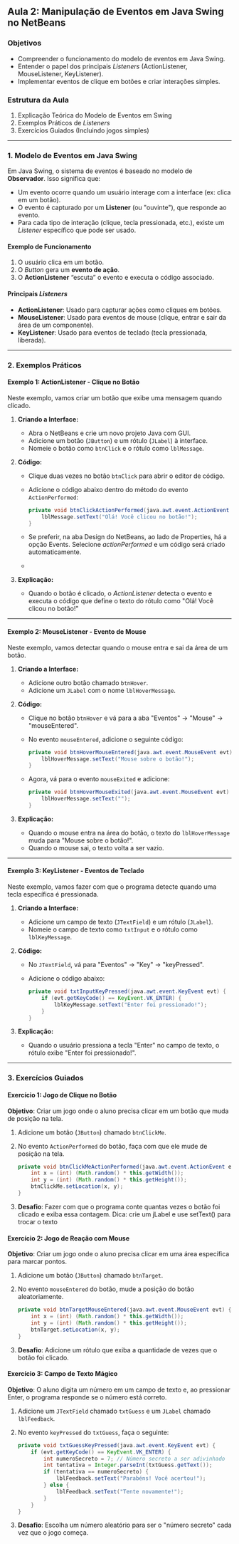 ## Aula 2: Manipulação de Eventos em Java Swing no NetBeans

### Objetivos
- Compreender o funcionamento do modelo de eventos em Java Swing.
- Entender o papel dos principais *Listeners* (ActionListener, MouseListener, KeyListener).
- Implementar eventos de clique em botões e criar interações simples.
  
### Estrutura da Aula
1. Explicação Teórica do Modelo de Eventos em Swing
2. Exemplos Práticos de *Listeners*
3. Exercícios Guiados (Incluindo jogos simples)

---

### 1. Modelo de Eventos em Java Swing

Em Java Swing, o sistema de eventos é baseado no modelo de **Observador**. Isso significa que:
- Um evento ocorre quando um usuário interage com a interface (ex: clica em um botão).
- O evento é capturado por um **Listener** (ou "ouvinte"), que responde ao evento.
- Para cada tipo de interação (clique, tecla pressionada, etc.), existe um *Listener* específico que pode ser usado.

#### Exemplo de Funcionamento
1. O usuário clica em um botão.
2. O *Button* gera um **evento de ação**.
3. O **ActionListener** “escuta” o evento e executa o código associado.

#### Principais *Listeners*
- **ActionListener**: Usado para capturar ações como cliques em botões.
- **MouseListener**: Usado para eventos de mouse (clique, entrar e sair da área de um componente).
- **KeyListener**: Usado para eventos de teclado (tecla pressionada, liberada).

---

### 2. Exemplos Práticos

#### Exemplo 1: ActionListener - Clique no Botão
Neste exemplo, vamos criar um botão que exibe uma mensagem quando clicado.

1. **Criando a Interface:**
   - Abra o NetBeans e crie um novo projeto Java com GUI.
   - Adicione um botão (`JButton`) e um rótulo (`JLabel`) à interface.
   - Nomeie o botão como `btnClick` e o rótulo como `lblMessage`.

2. **Código:**
   - Clique duas vezes no botão `btnClick` para abrir o editor de código.
   - Adicione o código abaixo dentro do método do evento `ActionPerformed`:

     ```java
     private void btnClickActionPerformed(java.awt.event.ActionEvent evt) {
         lblMessage.setText("Olá! Você clicou no botão!");
     }
     ```
    - Se preferir, na aba Design do NetBeans, ao lado de Properties, há a opção Events. Selecione *actionPerformed* e um código será criado automaticamente.
    - 
3. **Explicação:**
   - Quando o botão é clicado, o *ActionListener* detecta o evento e executa o código que define o texto do rótulo como "Olá! Você clicou no botão!"

---

#### Exemplo 2: MouseListener - Evento de Mouse

Neste exemplo, vamos detectar quando o mouse entra e sai da área de um botão.

1. **Criando a Interface:**
   - Adicione outro botão chamado `btnHover`.
   - Adicione um `JLabel` com o nome `lblHoverMessage`.

2. **Código:**
   - Clique no botão `btnHover` e vá para a aba "Eventos" -> "Mouse" -> "mouseEntered".
   - No evento `mouseEntered`, adicione o seguinte código:

     ```java
     private void btnHoverMouseEntered(java.awt.event.MouseEvent evt) {
         lblHoverMessage.setText("Mouse sobre o botão!");
     }
     ```

   - Agora, vá para o evento `mouseExited` e adicione:

     ```java
     private void btnHoverMouseExited(java.awt.event.MouseEvent evt) {
         lblHoverMessage.setText("");
     }
     ```

3. **Explicação:**
   - Quando o mouse entra na área do botão, o texto do `lblHoverMessage` muda para "Mouse sobre o botão!".
   - Quando o mouse sai, o texto volta a ser vazio.

---

#### Exemplo 3: KeyListener - Eventos de Teclado

Neste exemplo, vamos fazer com que o programa detecte quando uma tecla específica é pressionada.

1. **Criando a Interface:**
   - Adicione um campo de texto (`JTextField`) e um rótulo (`JLabel`).
   - Nomeie o campo de texto como `txtInput` e o rótulo como `lblKeyMessage`.

2. **Código:**
   - No `JTextField`, vá para "Eventos" -> "Key" -> "keyPressed".
   - Adicione o código abaixo:

     ```java
     private void txtInputKeyPressed(java.awt.event.KeyEvent evt) {
         if (evt.getKeyCode() == KeyEvent.VK_ENTER) {
             lblKeyMessage.setText("Enter foi pressionado!");
         }
     }
     ```

3. **Explicação:**
   - Quando o usuário pressiona a tecla "Enter" no campo de texto, o rótulo exibe "Enter foi pressionado!".

---

### 3. Exercícios Guiados

#### Exercício 1: Jogo de Clique no Botão

**Objetivo**: Criar um jogo onde o aluno precisa clicar em um botão que muda de posição na tela.

1. Adicione um botão (`JButton`) chamado `btnClickMe`.
2. No evento `ActionPerformed` do botão, faça com que ele mude de posição na tela.
   
   ```java
   private void btnClickMeActionPerformed(java.awt.event.ActionEvent evt) {
       int x = (int) (Math.random() * this.getWidth());
       int y = (int) (Math.random() * this.getHeight());
       btnClickMe.setLocation(x, y);
   }
   ```
3. **Desafio**: Fazer com que o programa conte quantas vezes o botão foi clicado e exiba essa contagem. Dica: crie um jLabel e use setText() para trocar o texto 

#### Exercício 2: Jogo de Reação com Mouse

**Objetivo**: Criar um jogo onde o aluno precisa clicar em uma área específica para marcar pontos.

1. Adicione um botão (`JButton`) chamado `btnTarget`.
2. No evento `mouseEntered` do botão, mude a posição do botão aleatoriamente.
   
   ```java
   private void btnTargetMouseEntered(java.awt.event.MouseEvent evt) {
       int x = (int) (Math.random() * this.getWidth());
       int y = (int) (Math.random() * this.getHeight());
       btnTarget.setLocation(x, y);
   }
   ```
3. **Desafio**: Adicione um rótulo que exiba a quantidade de vezes que o botão foi clicado.

#### Exercício 3: Campo de Texto Mágico

**Objetivo**: O aluno digita um número em um campo de texto e, ao pressionar Enter, o programa responde se o número está correto.

1. Adicione um `JTextField` chamado `txtGuess` e um `JLabel` chamado `lblFeedback`.
2. No evento `keyPressed` do `txtGuess`, faça o seguinte:
   
   ```java
   private void txtGuessKeyPressed(java.awt.event.KeyEvent evt) {
       if (evt.getKeyCode() == KeyEvent.VK_ENTER) {
           int numeroSecreto = 7; // Número secreto a ser adivinhado
           int tentativa = Integer.parseInt(txtGuess.getText());
           if (tentativa == numeroSecreto) {
               lblFeedback.setText("Parabéns! Você acertou!");
           } else {
               lblFeedback.setText("Tente novamente!");
           }
       }
   }
   ```
3. **Desafio**: Escolha um número aleatório para ser o "número secreto" cada vez que o jogo começa.

